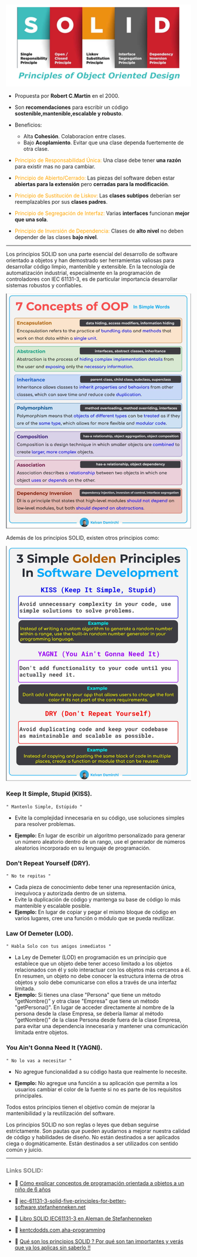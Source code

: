 ![SOLID](../imagenes/SOLID.png)

- Propuesta por **Robert C.Martin** en el 2000.
- Son **recomendaciones** para escribir un código **sostenible,mantenible,escalable y robusto**.
- Beneficios:

    - Alta **Cohesión**. Colaboracion entre clases.
    - Bajo **Acoplamiento**. Evitar que una clase dependa fuertemente de otra clase.


- <span style="color:orange">Principio de Responsabilidad Única:</span> Una clase debe tener **una razón** para existir mas no para cambiar.
- <span style="color:orange">Principio de Abierto/Cerrado:</span> Las piezas del software deben estar **abiertas para la extensión** pero **cerradas para la modificación**.
- <span style="color:orange">Principio de Sustitución de Liskov:</span> Las **clases subtipos** deberían ser reemplazables por sus **clases padres**.
- <span style="color:orange">Principio de Segregación de Interfaz:</span> Varias **interfaces** funcionan **mejor que una sola**.
- <span style="color:orange">Principio de Inversión de Dependencia:</span> Clases de **alto nivel** no deben depender de las clases **bajo nivel**.
***
Los principios SOLID son una parte esencial del desarrollo de software orientado a objetos y han demostrado ser herramientas valiosas para desarrollar código limpio, mantenible y extensible. En la tecnología de automatización industrial, especialmente en la programación de controladores con IEC 61131-3, es de particular importancia desarrollar sistemas robustos y confiables.

![OOP__7_Concepts](../imagenes/OOP__7_Concepts.PNG)

Además de los principios SOLID, existen otros principios como:

![3_Simple_Golden_Principles In_Software_Development](../imagenes/3_Simple_Golden_Principles_In_Software_Development.PNG)

### Keep It Simple, Stupid (KISS).
```
" Mantenlo Simple, Estúpido "
```
- Evite la complejidad innecesaria en su código, use soluciones simples para resolver problemas.

- **Ejemplo:** En lugar de escribir un algoritmo personalizado para generar un número aleatorio dentro de un rango, use el generador de números aleatorios incorporado en su lenguaje de programación.

### Don't Repeat Yourself (DRY).
```
" No te repitas "
```
- Cada pieza de conocimiento debe tener una representación única, inequívoca y autorizada dentro de un sistema.
- Evite la duplicación de código y mantenga su base de código lo más mantenible y escalable posible.
- **Ejemplo:** En lugar de copiar y pegar el mismo bloque de código en varios lugares, cree una función o módulo que se pueda reutilizar.

### Law Of Demeter (LOD).
```
" Habla Solo con tus amigos inmediatos "
```
- La Ley de Demeter (LOD) en programación es un principio que establece que un objeto debe tener acceso limitado a los objetos relacionados con él y solo interactuar con los objetos más cercanos a él. En resumen, un objeto no debe conocer la estructura interna de otros objetos y solo debe comunicarse con ellos a través de una interfaz limitada.
- **Ejemplo:** Si tienes una clase "Persona" que tiene un método "getNombre()" y otra clase "Empresa" que tiene un método "getPersona()". En lugar de acceder directamente al nombre de la persona desde la clase Empresa, se debería llamar al método "getNombre()" de la clase Persona desde fuera de la clase Empresa, para evitar una dependencia innecesaria y mantener una comunicación limitada entre objetos.
### You Ain't Gonna Need It (YAGNI).
```
" No lo vas a necesitar "
```
- No agregue funcionalidad a su código hasta que realmente lo necesite.

- **Ejemplo:** No agregue una función a su aplicación que permita a los usuarios cambiar el color de la fuente si no es parte de los requisitos principales.


Todos estos principios tienen el objetivo común de mejorar la mantenibilidad y la reutilización del software.

Los principios SOLID no son reglas o leyes que deban seguirse estrictamente. Son pautas que pueden ayudarnos a mejorar nuestra calidad de código y habilidades de diseño. No están destinados a ser aplicados ciega o dogmáticamente. Están destinados a ser utilizados con sentido común y juicio.
***
### <span style="color:grey">Links SOLID:</span>
- 🔗 [Cómo explicar conceptos de programación orientada a objetos a un niño de 6 años](https://www.freecodecamp.org/news/object-oriented-programming-concepts-21bb035f7260/#:~:text=The%20four%20principles%20of%20object,abstraction%2C%20inheritance%2C%20and%20polymorphism.)

- 🔗 [iec-61131-3-solid-five-principles-for-better-software,stefanhenneken.net](https://stefanhenneken.net/2021/07/25/iec-61131-3-solid-five-principles-for-better-software/#more-1892)

- 🔗 [Libro SOLID IEC61131-3 en Aleman de Stefanhenneken](https://www.bod.de/buchshop/anwendung-der-solid-prinzipien-mit-der-iec-61131-3-stefan-henneken-9783757870706)

- 🔗 [kentcdodds.com,aha-programming](https://kentcdodds.com/blog/aha-programming)

- 🔗 [Qué son los principios SOLID ? Por qué son tan importantes y verás que ya los aplicas sin saberlo !!](https://www.youtube.com/watch?v=EbpM-i6GZjs)



